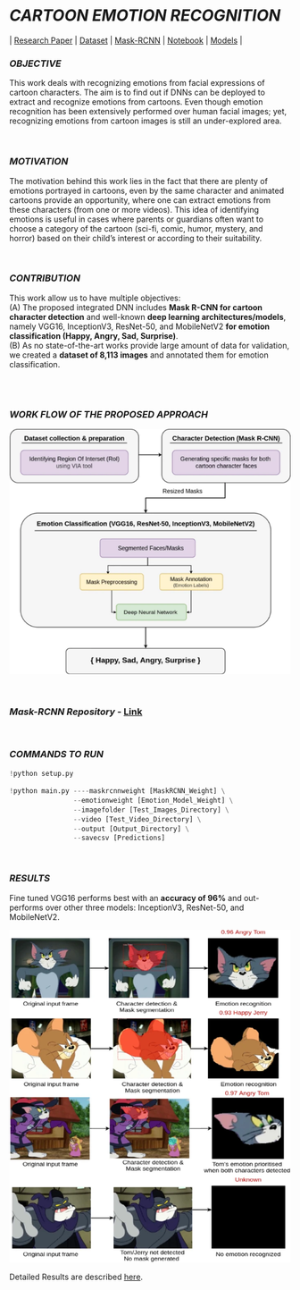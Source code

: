 # *****CARTOON EMOTION RECOGNITION***** 

| [Research Paper](https://link.springer.com/article/10.1007/s00521-021-06003-9 "Research Paper") | 
[Dataset](https://github.com/Ankitchaudharyy/Cartoon_Emotion_Dataset/releases "Dataset") | [Mask-RCNN](https://github.com/Ankitchaudharyy/Mask-RCNN-Cartoon-Emotion-Recognition "Mask-RCNN") | 
[Notebook](./Tom_&_Jerry_TF_2_1_Combined.ipynb "Notebook") | [Models](./models "Models") |



### *OBJECTIVE*
This work deals with recognizing emotions from facial expressions of cartoon characters. The aim is to find out if DNNs can be deployed to extract and recognize emotions from cartoons. Even though emotion recognition has been extensively performed over human facial images; yet, recognizing emotions from cartoon images is still an under-explored area.

<br />

### *MOTIVATION*
The motivation behind this work lies in the fact that there are plenty of emotions portrayed in cartoons, even by the same character and animated cartoons provide an opportunity, where one can extract emotions from these characters (from one or more videos). 
This idea of identifying emotions is useful in cases where parents or guardians often want to choose a category of the cartoon (sci-fi, comic, humor, mystery, and horror) based on their child’s interest or according to their suitability.

<br />

### *CONTRIBUTION*
This work allow us to have multiple objectives: 
<br />
(A) The proposed integrated DNN includes **Mask R-CNN for cartoon character detection** and well-known **deep learning architectures/models**, namely VGG16, InceptionV3, ResNet-50, and MobileNetV2 **for emotion classification (Happy, Angry, Sad, Surprise)**.
<BR />
(B) As no state-of-the-art works provide large amount of data for validation, we created a **dataset of 8,113 images** and annotated them for emotion classification.

<br />
<br />


### *WORK FLOW OF THE PROPOSED APPROACH*
<p align="center">
  <img src="./Images/WorkFlow.png" />
</p>

<br />

### *Mask-RCNN Repository* - [Link](https://github.com/Ankitchaudharyy/Mask-RCNN-Cartoon-Emotion-Recognition "Link")

<br />

### *COMMANDS TO RUN*

```python
!python setup.py
```

```python
!python main.py ----maskrcnnweight [MaskRCNN_Weight] \
                --emotionweight [Emotion_Model_Weight] \
                --imagefolder [Test_Images_Directory] \
                --video [Test_Video_Directory] \
                --output [Output_Directory] \
                --savecsv [Predictions]
```
<br />

### *RESULTS*
Fine tuned VGG16 performs best with an **accuracy of 96%** and out-performs over other three models: InceptionV3, ResNet-50, and MobileNetV2.
<p align="center">
  <img src="./Images/Visualization.png" />
</p>

Detailed Results are described [here](https://link.springer.com/article/10.1007/s00521-021-06003-9#Sec13 "here"). 








